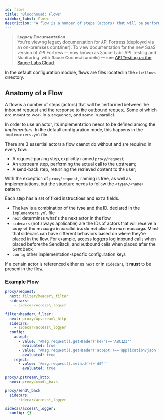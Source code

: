 ```yaml
---
id: flows
title: "Bloodhound: Flows"
sidebar_label: Flows
description: "A flow is a number of steps (actors) that will be performed between the inbound request and the response to the outbound request."
---
```


>**Legacy Documentation**<br/>You're viewing legacy documentation for API Fortress (deployed via an on-premises container). To view documentation for the new SaaS version of API Fortress &#8212; now known as Sauce Labs API Testing and Monitoring (with Sauce Connect tunnels) &#8212; see [API Testing on the Sauce Labs Cloud](/api-testing/).

In the default configuration module, flows are files located in the `etc/flows` directory.

## Anatomy of a Flow

A flow is a number of steps (actors) that will be performed between the inbound request and the response to the outbound request. Some of which are meant to work in a sequence, and some in parallel.

In order to use an actor, its implementation needs to be defined among the _implementers_. In the default configuration mode, this happens in the `implementers.yml` file.

There are 3 essential actors a flow cannot do without and are required in every flow:

- A request-parsing step, explicitly named `proxy/request`;
- An upstream step, performing the actual call to the upstream;
- A send-back step, returning the retrieved content to the user;

With the exception of `proxy/request`, naming is free, as well as implementations, but the structure needs to follow the `<type>/<name>` pattern.

Each step has a set of fixed instructions and extra fields.

- The key is a combination of the type and the ID, declared in the `implementers.yml` file
- `next` determines what's the next actor in the flow
- `sidecars` (not always applicable) are the IDs of actors that will receive a copy of the message in parallel but do not alter the main message. Mind that sidecars can have different behaviors based on where they're placed in the flow. For example, access loggers log inbound calls when placed before the SendBack, and outbound calls when placed after the SendBack
- `config` other implementation-specific configuration keys

If a certain actor is referenced either as `next` or in `sidecars`, it **must** to be present in the flow.

### Example Flow

```yaml
proxy/request:
  next: filter/header\_filter
  sidecars:
    - sidecar/access\_logger

filter/header\_filter:
  next: proxy/upstream\_http
  sidecars:
    - sidecar/access\_logger
  config:
    accept:
      - value: "#msg.request().getHeader('key')=='ABC123'"
        evaluated: true
      - value: "#msg.request().getHeader('accept')=='application/json'"
        evaluated: true
    reject:
      - value: "#msg.request().method()!='GET'"
        evaluated: true

proxy/upstream\_http:
  next: proxy/send\_back

proxy/send\_back:
  sidecars:
    - sidecar/access\_logger

sidecar/access\_logger:
  config: {}
```
